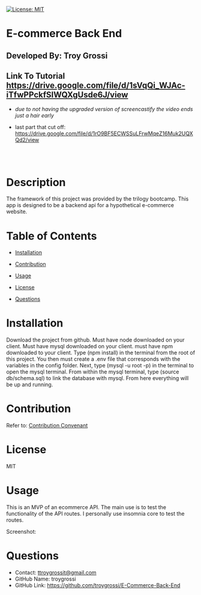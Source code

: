 [![License: MIT](https://img.shields.io/badge/License-MIT-yellow.svg)](https://opensource.org/licenses/MIT)

# E-commerce Back End

## Developed By: Troy Grossi

## Link To Tutorial https://drive.google.com/file/d/1sVqQi_WJAc-iTfwPPckfSIWQXgUsde6J/view

- _due to not having the upgraded version of screencastify the video ends just a hair early_

- last part that cut off: https://drive.google.com/file/d/1rO9BF5ECWSSuLFrwMqeZ16Muk2UQXQd2/view

</br>
</br>

# Description

The framework of this project was provided by the trilogy bootcamp. This app is designed to be a backend api for a hypothetical e-commerce website.

# Table of Contents

- [Installation](#installation)

- [Contribution](#contribution)

- [Usage](#usage)

- [License](#license)

<!---->

- [Questions](#questions)

# Installation

Download the project from github. Must have node downloaded on your client. Must have mysql downloaded on your client. must have npm downloaded to your client. Type (npm install) in the terminal from the root of this project. You then must create a .env file that corresponds with the variables in the config folder. Next, type (mysql -u root -p) in the terminal to open the mysql terminal. From within the mysql terminal, type (source db/schema.sql) to link the database with mysql. From here everything will be up and running.

# Contribution

Refer to:
[Contribution Convenant](https://www.contributor-covenant.org/version/2/0/code_of_conduct/code_of_conduct.md)

# License

MIT

# Usage

This is an MVP of an ecommerce API. The main use is to test the functionality of the API routes. I personally use insomnia core to test the routes.

<!---->

Screenshot:
<img src=""/>

<!---->

# Questions

- Contact: ttroygrossit@gmail.com
- GitHub Name: troygrossi
- GitHub Link: https://github.com/troygrossi/E-Commerce-Back-End
